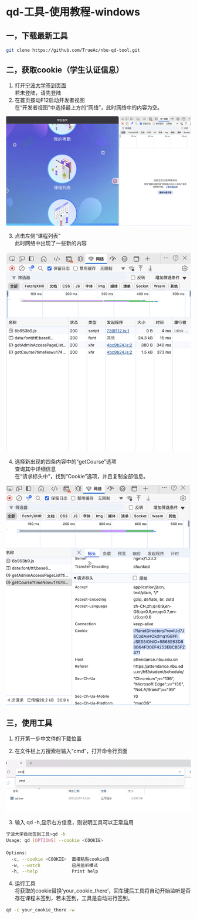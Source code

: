 # qd-工具-使用教程-windows

## 一，下载最新工具

```bash
git clone https://github.com/TrueAc/nbu-qd-tool.git
```

## 二，获取cookie（学生认证信息）

1. 打开[宁波大学签到页面](https://attendance.nbu.edu.cn/)  
    若未登陆，请先登陆
2. 在首页按动F12启动开发者视图  
    在“开发者视图”中选择最上方的“网络”，此时网络中的内容为空。

![截屏2025-05-22 10.35.51](assets/截屏2025-05-22%2010.35.51-20250522103950-fzmwfb1.png)

3. 点击左侧“课程列表”  
    此时网络中出现了一些新的内容

![截屏2025-05-22 10.38.25](assets/截屏2025-05-22%2010.38.25-20250522103830-svnswa2.png)

4. 选择新出现的四条内容中的“getCourse”选项  
    查询其中详细信息  
    在“请求标头中”，找到“Cookie”选项，并且复制全部信息。

![截屏2025-05-22 10.41.53](assets/截屏2025-05-22%2010.41.53-20250522104157-vubs8g2.png)

## 三，使用工具

1. 打开第一步中文件的下载位置

2. 在文件栏上方搜索栏输入“cmd”，打开命令行页面

![image](assets/image-20250522201701-n2o2o8b.png)

3. 输入 qd -h,显示右方信息，则说明工具可以正常启用

```bash
宁波大学自动签到工具>qd -h
Usage: qd [OPTIONS] --cookie <COOKIE>

Options:
  -c, --cookie <COOKIE>  直接粘贴cookie值
  -w, --watch            启用监听模式
  -h, --help             Print help
```

4. 运行工具  
    将获取的cookie替换‘your_cookie_there’，回车键后工具将自动开始监听是否存在课程未签到，若未签到，工具是自动进行签到。

```bash
qd -c your_cookie_there -w
```

　　‍
